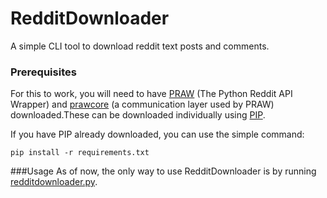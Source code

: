 # RedditDownloader
A simple CLI tool to download reddit text posts and comments. 

### Prerequisites
For this to work, you will need to have [PRAW](https://pypi.org/project/praw/) (The Python Reddit API Wrapper) and [prawcore](https://pypi.org/project/prawcore/) (a communication layer used by PRAW) downloaded.These can be downloaded individually using [PIP](https://pypi.org/).

If you have PIP already downloaded, you can use the simple command:
```
pip install -r requirements.txt
```  
###Usage
As of now, the only way to use RedditDownloader is by running [redditdownloader.py](https://github.com/argonautica/redditdownloader/blob/master/redditdownloader.py).


